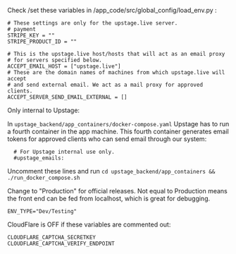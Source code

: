 
Check /set these variables in /app_code/src/global_config/load_env.py :
```
# These settings are only for the upstage.live server. 
# payment
STRIPE_KEY = ""
STRIPE_PRODUCT_ID = ""

# This is the upstage.live host/hosts that will act as an email proxy 
# for servers specified below. 
ACCEPT_EMAIL_HOST = ["upstage.live"]
# These are the domain names of machines from which upstage.live will accept
# and send external email. We act as a mail proxy for approved clients.
ACCEPT_SERVER_SEND_EMAIL_EXTERNAL = []
```

Only internal to Upstage: 

In ```upstage_backend/app_containers/docker-compose.yaml``` Upstage has to run a fourth container
in the app machine. This fourth container generates email tokens for approved clients who
can send email through our system: 
```
  # For Upstage internal use only.
  #upstage_emails:
```
Uncomment these lines and
run ```cd upstage_backend/app_containers && ./run_docker_compose.sh```



Change to "Production" for official releases. Not equal to Production means
the front end can be fed from localhost, which is great for debugging.
```
ENV_TYPE="Dev/Testing"
```

CloudFlare is OFF if these variables are commented out:
```
CLOUDFLARE_CAPTCHA_SECRETKEY
CLOUDFLARE_CAPTCHA_VERIFY_ENDPOINT
```


